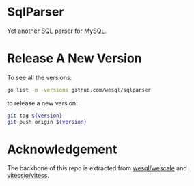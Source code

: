 # SqlParser
Yet another SQL parser for MySQL.

# Release A New Version

To see all the versions: 
```bash
go list -m -versions github.com/wesql/sqlparser
```

to release a new version:
```bash
git tag ${version}
git push origin ${version}
```

# Acknowledgement
The backbone of this repo is extracted from [wesql/wescale](github.com/wesql/wescale) and [vitessio/vitess](https://github.com/vitessio/vitess).